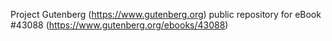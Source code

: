 Project Gutenberg (https://www.gutenberg.org) public repository for eBook #43088 (https://www.gutenberg.org/ebooks/43088)
